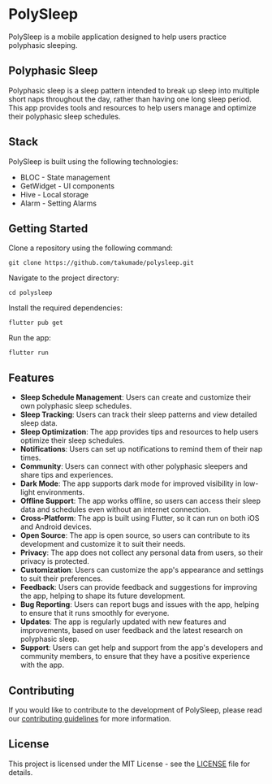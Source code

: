 # PolySleep

PolySleep is a mobile application designed to help users practice polyphasic sleeping. 

## Polyphasic Sleep
Polyphasic sleep is a sleep pattern intended to break up sleep into multiple short naps throughout the day, rather than having one long sleep period. This app provides tools and resources to help users manage and optimize their polyphasic sleep schedules.

## Stack
PolySleep is built using the following technologies:

- BLOC - State management
- GetWidget - UI components
- Hive - Local storage
- Alarm - Setting Alarms  

## Getting Started

Clone a repository using the following command:

```
git clone https://github.com/takumade/polysleep.git
```

Navigate to the project directory:

```
cd polysleep
```

Install the required dependencies:

```
flutter pub get
```

Run the app:

```
flutter run
```

## Features

- **Sleep Schedule Management**: Users can create and customize their own polyphasic sleep schedules.
- **Sleep Tracking**: Users can track their sleep patterns and view detailed sleep data.
- **Sleep Optimization**: The app provides tips and resources to help users optimize their sleep schedules.
- **Notifications**: Users can set up notifications to remind them of their nap times.
- **Community**: Users can connect with other polyphasic sleepers and share tips and experiences.
- **Dark Mode**: The app supports dark mode for improved visibility in low-light environments.
- **Offline Support**: The app works offline, so users can access their sleep data and schedules even without an internet connection.
- **Cross-Platform**: The app is built using Flutter, so it can run on both iOS and Android devices.
- **Open Source**: The app is open source, so users can contribute to its development and customize it to suit their needs.
- **Privacy**: The app does not collect any personal data from users, so their privacy is protected.
- **Customization**: Users can customize the app's appearance and settings to suit their preferences.
- **Feedback**: Users can provide feedback and suggestions for improving the app, helping to shape its future development.
- **Bug Reporting**: Users can report bugs and issues with the app, helping to ensure that it runs smoothly for everyone.
- **Updates**: The app is regularly updated with new features and improvements, based on user feedback and the latest research on polyphasic sleep.
- **Support**: Users can get help and support from the app's developers and community members, to ensure that they have a positive experience with the app.

## Contributing

If you would like to contribute to the development of PolySleep, please read our [contributing guidelines](CONTRIBUTING.md) for more information.

## License

This project is licensed under the MIT License - see the [LICENSE](LICENSE) file for details.
